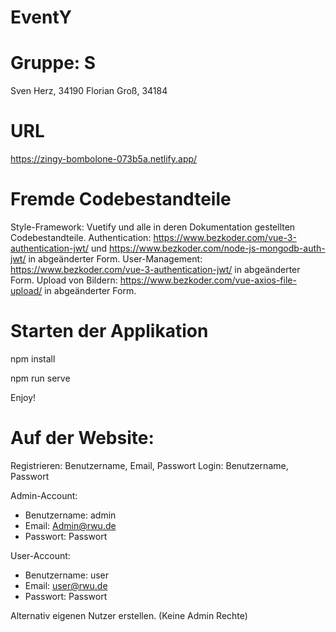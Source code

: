 # EventY

# Gruppe: S

Sven Herz, 34190
Florian Groß, 34184

# URL

https://zingy-bombolone-073b5a.netlify.app/

# Fremde Codebestandteile

Style-Framework: Vuetify und alle in deren Dokumentation gestellten Codebestandteile.
Authentication: https://www.bezkoder.com/vue-3-authentication-jwt/ und https://www.bezkoder.com/node-js-mongodb-auth-jwt/ in abgeänderter Form.
User-Management: https://www.bezkoder.com/vue-3-authentication-jwt/ in abgeänderter Form.
Upload von Bildern: https://www.bezkoder.com/vue-axios-file-upload/ in abgeänderter Form.

# Starten der Applikation

npm install

npm run serve

Enjoy!

# Auf der Website:

Registrieren:
Benutzername, Email, Passwort
Login:
Benutzername, Passwort

Admin-Account:

- Benutzername: admin
- Email: Admin@rwu.de
- Passwort: Passwort

User-Account:

- Benutzername: user
- Email: user@rwu.de
- Passwort: Passwort

Alternativ eigenen Nutzer erstellen. (Keine Admin Rechte)
